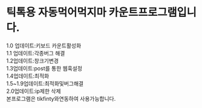 # 틱톡용 자동먹어먹지마 카운트프로그램입니다.
1.0 업데이트:키보드 카운트활성화    
1.1 업데이트:각종버그 해결    
1.2업데이트:창크기변경    
1.3업데이트:post를 통한 웹훅설정    
1.4업데이트:최적화    
1.5~1.9업데이트:최적화및버그해결    
2.0업데이트:ip제한 삭제    
본프로그램은 tikfinty와연동하여 사용가능합니다.
